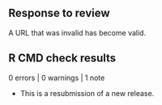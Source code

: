 ## Response to review

A URL that was invalid has become valid.

## R CMD check results

0 errors | 0 warnings | 1 note

* This is a resubmission of a new release.
